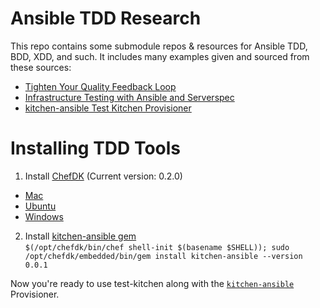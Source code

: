 Ansible TDD Research
====================

This repo contains some submodule repos & resources for Ansible TDD, BDD, XDD, and such.
It includes many examples given and sourced from these sources:

 - [Tighten Your Quality Feedback Loop][1]
 - [Infrastructure Testing with Ansible and Serverspec][2]
 - [kitchen-ansible Test Kitchen Provisioner][4]

Installing TDD Tools
====================

 1. Install [ChefDK][3] (Current version: 0.2.0)
   - [Mac][chefdk-mac]
   - [Ubuntu][chefdk-ubuntu]
   - [Windows][chefdk-win]
 2. Install [kitchen-ansible gem][4]<br/>`$(/opt/chefdk/bin/chef shell-init $(basename $SHELL)); sudo /opt/chefdk/embedded/bin/gem install kitchen-ansible --version 0.0.1`

Now you're ready to use test-kitchen along with the [`kitchen-ansible`][4] Provisioner.

[1]: https://mestachs.wordpress.com/tag/server-spec/
[2]: http://sharknet.us/2014/02/06/infrastructure-testing-with-ansible-and-serverspec-part-2/
[3]: http://downloads.getchef.com/chef-dk/
[4]: https://github.com/neillturner/kitchen-ansible

[chefdk-mac]: https://opscode-omnibus-packages.s3.amazonaws.com/mac_os_x/10.9/x86_64/chefdk-0.2.0-2.dmg
[chefdk-ubuntu]: https://opscode-omnibus-packages.s3.amazonaws.com/ubuntu/12.04/x86_64/chefdk_0.2.0-2_amd64.deb
[chefdk-win]: https://opscode-omnibus-packages.s3.amazonaws.com/windows/2008r2/x86_64/chefdk-windows-0.2.0-2.windows.msi
